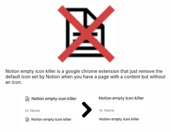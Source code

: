 <p align="center">
  <img
    src="https://raw.githubusercontent.com/dylandoamaral/notion-empty-icon-killer/main/assets/icon.svg"
    alt="Notion empty icon killer"
    width="180"
  />
</p>

Notion empty icon killer is a google chrome extension that just remove the default icon set by Notion when you have a page with a content but without an icon.

<p align="center">
  <img
    src="https://raw.githubusercontent.com/dylandoamaral/notion-empty-icon-killer/main/assets/example.png"
    alt="Notion empty icon killer"
    width="400"
  />
</p>
